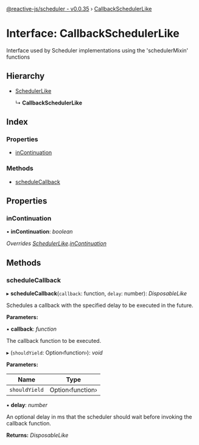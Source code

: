 [@reactive-js/scheduler - v0.0.35](../README.md) › [CallbackSchedulerLike](callbackschedulerlike.md)

# Interface: CallbackSchedulerLike

Interface used by Scheduler implementations using the 'schedulerMixin' functions

## Hierarchy

* [SchedulerLike](schedulerlike.md)

  ↳ **CallbackSchedulerLike**

## Index

### Properties

* [inContinuation](callbackschedulerlike.md#incontinuation)

### Methods

* [scheduleCallback](callbackschedulerlike.md#schedulecallback)

## Properties

###  inContinuation

• **inContinuation**: *boolean*

*Overrides [SchedulerLike](schedulerlike.md).[inContinuation](schedulerlike.md#incontinuation)*

## Methods

###  scheduleCallback

▸ **scheduleCallback**(`callback`: function, `delay`: number): *DisposableLike*

Schedules a callback with the specified delay to be executed in the future.

**Parameters:**

▪ **callback**: *function*

The callback function to be executed.

▸ (`shouldYield`: Option‹function›): *void*

**Parameters:**

Name | Type |
------ | ------ |
`shouldYield` | Option‹function› |

▪ **delay**: *number*

An optional delay in ms that the scheduler should wait
before invoking the callback function.

**Returns:** *DisposableLike*
